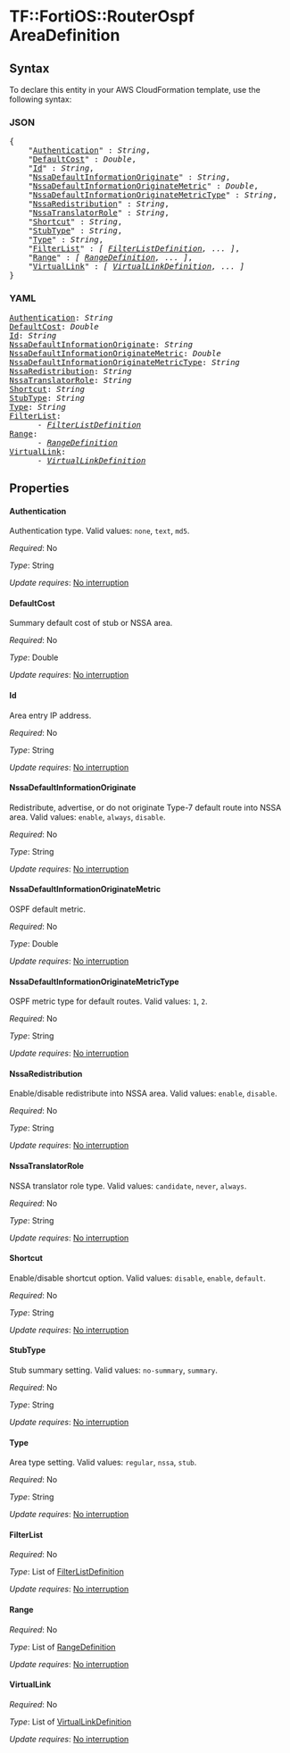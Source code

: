 # TF::FortiOS::RouterOspf AreaDefinition

## Syntax

To declare this entity in your AWS CloudFormation template, use the following syntax:

### JSON

<pre>
{
    "<a href="#authentication" title="Authentication">Authentication</a>" : <i>String</i>,
    "<a href="#defaultcost" title="DefaultCost">DefaultCost</a>" : <i>Double</i>,
    "<a href="#id" title="Id">Id</a>" : <i>String</i>,
    "<a href="#nssadefaultinformationoriginate" title="NssaDefaultInformationOriginate">NssaDefaultInformationOriginate</a>" : <i>String</i>,
    "<a href="#nssadefaultinformationoriginatemetric" title="NssaDefaultInformationOriginateMetric">NssaDefaultInformationOriginateMetric</a>" : <i>Double</i>,
    "<a href="#nssadefaultinformationoriginatemetrictype" title="NssaDefaultInformationOriginateMetricType">NssaDefaultInformationOriginateMetricType</a>" : <i>String</i>,
    "<a href="#nssaredistribution" title="NssaRedistribution">NssaRedistribution</a>" : <i>String</i>,
    "<a href="#nssatranslatorrole" title="NssaTranslatorRole">NssaTranslatorRole</a>" : <i>String</i>,
    "<a href="#shortcut" title="Shortcut">Shortcut</a>" : <i>String</i>,
    "<a href="#stubtype" title="StubType">StubType</a>" : <i>String</i>,
    "<a href="#type" title="Type">Type</a>" : <i>String</i>,
    "<a href="#filterlist" title="FilterList">FilterList</a>" : <i>[ <a href="filterlistdefinition.md">FilterListDefinition</a>, ... ]</i>,
    "<a href="#range" title="Range">Range</a>" : <i>[ <a href="rangedefinition.md">RangeDefinition</a>, ... ]</i>,
    "<a href="#virtuallink" title="VirtualLink">VirtualLink</a>" : <i>[ <a href="virtuallinkdefinition.md">VirtualLinkDefinition</a>, ... ]</i>
}
</pre>

### YAML

<pre>
<a href="#authentication" title="Authentication">Authentication</a>: <i>String</i>
<a href="#defaultcost" title="DefaultCost">DefaultCost</a>: <i>Double</i>
<a href="#id" title="Id">Id</a>: <i>String</i>
<a href="#nssadefaultinformationoriginate" title="NssaDefaultInformationOriginate">NssaDefaultInformationOriginate</a>: <i>String</i>
<a href="#nssadefaultinformationoriginatemetric" title="NssaDefaultInformationOriginateMetric">NssaDefaultInformationOriginateMetric</a>: <i>Double</i>
<a href="#nssadefaultinformationoriginatemetrictype" title="NssaDefaultInformationOriginateMetricType">NssaDefaultInformationOriginateMetricType</a>: <i>String</i>
<a href="#nssaredistribution" title="NssaRedistribution">NssaRedistribution</a>: <i>String</i>
<a href="#nssatranslatorrole" title="NssaTranslatorRole">NssaTranslatorRole</a>: <i>String</i>
<a href="#shortcut" title="Shortcut">Shortcut</a>: <i>String</i>
<a href="#stubtype" title="StubType">StubType</a>: <i>String</i>
<a href="#type" title="Type">Type</a>: <i>String</i>
<a href="#filterlist" title="FilterList">FilterList</a>: <i>
      - <a href="filterlistdefinition.md">FilterListDefinition</a></i>
<a href="#range" title="Range">Range</a>: <i>
      - <a href="rangedefinition.md">RangeDefinition</a></i>
<a href="#virtuallink" title="VirtualLink">VirtualLink</a>: <i>
      - <a href="virtuallinkdefinition.md">VirtualLinkDefinition</a></i>
</pre>

## Properties

#### Authentication

Authentication type. Valid values: `none`, `text`, `md5`.

_Required_: No

_Type_: String

_Update requires_: [No interruption](https://docs.aws.amazon.com/AWSCloudFormation/latest/UserGuide/using-cfn-updating-stacks-update-behaviors.html#update-no-interrupt)

#### DefaultCost

Summary default cost of stub or NSSA area.

_Required_: No

_Type_: Double

_Update requires_: [No interruption](https://docs.aws.amazon.com/AWSCloudFormation/latest/UserGuide/using-cfn-updating-stacks-update-behaviors.html#update-no-interrupt)

#### Id

Area entry IP address.

_Required_: No

_Type_: String

_Update requires_: [No interruption](https://docs.aws.amazon.com/AWSCloudFormation/latest/UserGuide/using-cfn-updating-stacks-update-behaviors.html#update-no-interrupt)

#### NssaDefaultInformationOriginate

Redistribute, advertise, or do not originate Type-7 default route into NSSA area. Valid values: `enable`, `always`, `disable`.

_Required_: No

_Type_: String

_Update requires_: [No interruption](https://docs.aws.amazon.com/AWSCloudFormation/latest/UserGuide/using-cfn-updating-stacks-update-behaviors.html#update-no-interrupt)

#### NssaDefaultInformationOriginateMetric

OSPF default metric.

_Required_: No

_Type_: Double

_Update requires_: [No interruption](https://docs.aws.amazon.com/AWSCloudFormation/latest/UserGuide/using-cfn-updating-stacks-update-behaviors.html#update-no-interrupt)

#### NssaDefaultInformationOriginateMetricType

OSPF metric type for default routes. Valid values: `1`, `2`.

_Required_: No

_Type_: String

_Update requires_: [No interruption](https://docs.aws.amazon.com/AWSCloudFormation/latest/UserGuide/using-cfn-updating-stacks-update-behaviors.html#update-no-interrupt)

#### NssaRedistribution

Enable/disable redistribute into NSSA area. Valid values: `enable`, `disable`.

_Required_: No

_Type_: String

_Update requires_: [No interruption](https://docs.aws.amazon.com/AWSCloudFormation/latest/UserGuide/using-cfn-updating-stacks-update-behaviors.html#update-no-interrupt)

#### NssaTranslatorRole

NSSA translator role type. Valid values: `candidate`, `never`, `always`.

_Required_: No

_Type_: String

_Update requires_: [No interruption](https://docs.aws.amazon.com/AWSCloudFormation/latest/UserGuide/using-cfn-updating-stacks-update-behaviors.html#update-no-interrupt)

#### Shortcut

Enable/disable shortcut option. Valid values: `disable`, `enable`, `default`.

_Required_: No

_Type_: String

_Update requires_: [No interruption](https://docs.aws.amazon.com/AWSCloudFormation/latest/UserGuide/using-cfn-updating-stacks-update-behaviors.html#update-no-interrupt)

#### StubType

Stub summary setting. Valid values: `no-summary`, `summary`.

_Required_: No

_Type_: String

_Update requires_: [No interruption](https://docs.aws.amazon.com/AWSCloudFormation/latest/UserGuide/using-cfn-updating-stacks-update-behaviors.html#update-no-interrupt)

#### Type

Area type setting. Valid values: `regular`, `nssa`, `stub`.

_Required_: No

_Type_: String

_Update requires_: [No interruption](https://docs.aws.amazon.com/AWSCloudFormation/latest/UserGuide/using-cfn-updating-stacks-update-behaviors.html#update-no-interrupt)

#### FilterList

_Required_: No

_Type_: List of <a href="filterlistdefinition.md">FilterListDefinition</a>

_Update requires_: [No interruption](https://docs.aws.amazon.com/AWSCloudFormation/latest/UserGuide/using-cfn-updating-stacks-update-behaviors.html#update-no-interrupt)

#### Range

_Required_: No

_Type_: List of <a href="rangedefinition.md">RangeDefinition</a>

_Update requires_: [No interruption](https://docs.aws.amazon.com/AWSCloudFormation/latest/UserGuide/using-cfn-updating-stacks-update-behaviors.html#update-no-interrupt)

#### VirtualLink

_Required_: No

_Type_: List of <a href="virtuallinkdefinition.md">VirtualLinkDefinition</a>

_Update requires_: [No interruption](https://docs.aws.amazon.com/AWSCloudFormation/latest/UserGuide/using-cfn-updating-stacks-update-behaviors.html#update-no-interrupt)

